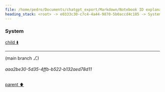 ```yaml
---
file: /home/pedro/Documents/chatgpt_export/Markdown/Notebook ID explanation request.md
heading_stack: <root> -> e0333c30-c7c4-4a44-9870-5b0accd4c185 -> System -> 983b82e4-1348-48fb-988b-80fae49f63ac -> System
---
```

### System

[child ⬇️](#aaa2be30-5d35-4ffb-b522-b132aed78d11)

---

(main branch ⎇)
###### aaa2be30-5d35-4ffb-b522-b132aed78d11
[parent ⬆️](#983b82e4-1348-48fb-988b-80fae49f63ac)
